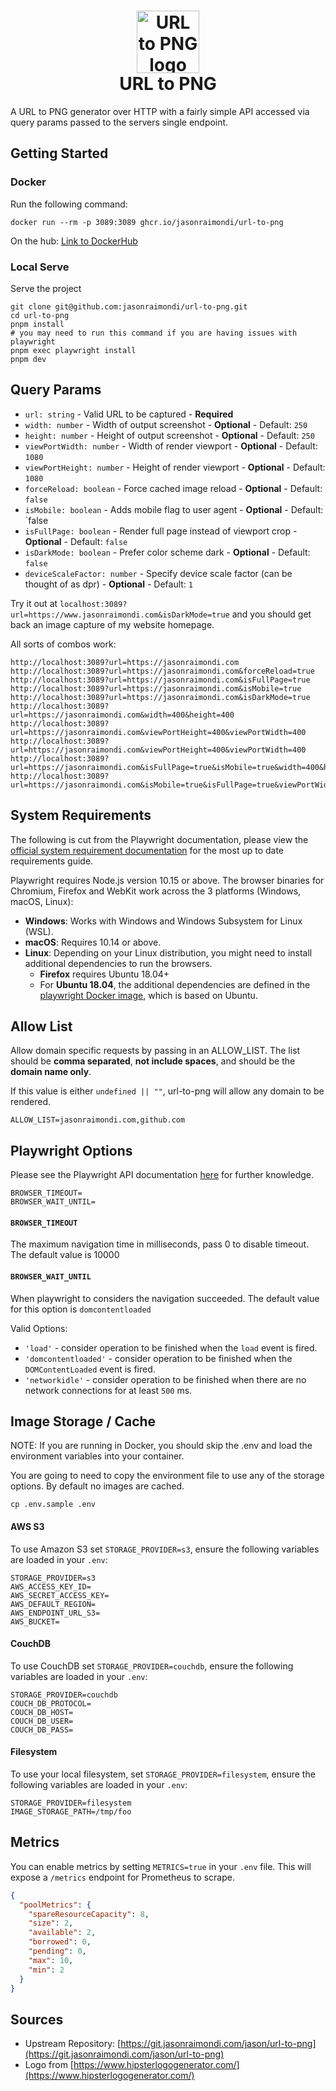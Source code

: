 <h1 align="center">
  	<img height="100" src="https://res.cloudinary.com/jmondi/image/upload/v1536798191/jasonraimondi.com/url-to-img/url-to-png-logo.png" alt="URL to PNG logo" />
  	<br /> URL to PNG
</h1>

A URL to PNG generator over HTTP with a fairly simple API accessed via query params passed to the servers single endpoint.

## Getting Started

### Docker

Run the following command:

```
docker run --rm -p 3089:3089 ghcr.io/jasonraimondi/url-to-png
```

On the hub: [Link to DockerHub](https://hub.docker.com/r/jasonraimondi/url-to-png/)

### Local Serve

Serve the project

```
git clone git@github.com:jasonraimondi/url-to-png.git
cd url-to-png
pnpm install
# you may need to run this command if you are having issues with playwright
pnpm exec playwright install
pnpm dev
```

## Query Params

- `url: string` - Valid URL to be captured - **Required**
- `width: number` - Width of output screenshot - **Optional** - Default: `250`
- `height: number` - Height of output screenshot - **Optional** - Default: `250`
- `viewPortWidth: number` - Width of render viewport - **Optional** - Default: `1080`
- `viewPortHeight: number` - Height of render viewport - **Optional** - Default: `1080`
- `forceReload: boolean` - Force cached image reload - **Optional** - Default: `false`
- `isMobile: boolean` - Adds mobile flag to user agent - **Optional** - Default: `false
- `isFullPage: boolean` - Render full page instead of viewport crop - **Optional** - Default: `false`
- `isDarkMode: boolean` - Prefer color scheme dark - **Optional** - Default: `false`
- `deviceScaleFactor: number` - Specify device scale factor (can be thought of as dpr) - **Optional** - Default: `1`

Try it out at `localhost:3089?url=https://www.jasonraimondi.com&isDarkMode=true` and you should get back an image capture of my website homepage.

All sorts of combos work:

```
http://localhost:3089?url=https://jasonraimondi.com
http://localhost:3089?url=https://jasonraimondi.com&forceReload=true
http://localhost:3089?url=https://jasonraimondi.com&isFullPage=true
http://localhost:3089?url=https://jasonraimondi.com&isMobile=true
http://localhost:3089?url=https://jasonraimondi.com&isDarkMode=true
http://localhost:3089?url=https://jasonraimondi.com&width=400&height=400
http://localhost:3089?url=https://jasonraimondi.com&viewPortHeight=400&viewPortWidth=400
http://localhost:3089?url=https://jasonraimondi.com&viewPortHeight=400&viewPortWidth=400
http://localhost:3089?url=https://jasonraimondi.com&isFullPage=true&isMobile=true&width=400&height=400&viewPortHeight=400&viewPortWidth=400
http://localhost:3089?url=https://jasonraimondi.com&isMobile=true&isFullPage=true&viewPortWidth=375&width=375&deviceScaleFactor=1
```

## System Requirements

The following is cut from the Playwright documentation, please view the [official system requirement documentation](https://playwright.dev/docs/1.3.0/intro/#system-requirements) for the most up to date requirements guide.

Playwright requires Node.js version 10.15 or above. The browser binaries for Chromium, Firefox and WebKit work across the 3 platforms (Windows, macOS, Linux):

* **Windows**: Works with Windows and Windows Subsystem for Linux (WSL).
* **macOS**: Requires 10.14 or above.
* **Linux**: Depending on your Linux distribution, you might need to install additional dependencies to run the browsers. 
  * **Firefox** requires Ubuntu 18.04+
  * For **Ubuntu 18.04**, the additional dependencies are defined in the [playwright Docker image](https://github.com/microsoft/playwright/blob/master/utils/docker/Dockerfile.bionic), which is based on Ubuntu.

## Allow List

Allow domain specific requests by passing in an ALLOW_LIST. The list should be **comma separated**, **not include spaces**, and should be the **domain name only**.

If this value is either `undefined || ""`, url-to-png will allow any domain to be rendered.

```
ALLOW_LIST=jasonraimondi.com,github.com
```

## Playwright Options

Please see the Playwright API documentation [here](https://playwright.dev/docs/api/class-page#pagegotourl-options) for further knowledge.

```
BROWSER_TIMEOUT=
BROWSER_WAIT_UNTIL=
```

#### `BROWSER_TIMEOUT`

The maximum navigation time in milliseconds, pass 0 to disable timeout. The default value is 10000

#### `BROWSER_WAIT_UNTIL`

When playwright to considers the navigation succeeded. The default value for this option is `domcontentloaded`

Valid Options:

- `'load'` - consider operation to be finished when the `load` event is fired.
- `'domcontentloaded'` - consider operation to be finished when the `DOMContentLoaded` event is fired.
- `'networkidle'` - consider operation to be finished when there are no network connections for at least `500` ms.

## Image Storage / Cache

NOTE: If you are running in Docker, you should skip the .env and load the environment variables into your container.

You are going to need to copy the environment file to use any of the storage options. By default no images are cached.

```
cp .env.sample .env
```

#### AWS S3

To use Amazon S3 set `STORAGE_PROVIDER=s3`, ensure the following variables are loaded in your `.env`:

```
STORAGE_PROVIDER=s3
AWS_ACCESS_KEY_ID=
AWS_SECRET_ACCESS_KEY=
AWS_DEFAULT_REGION=
AWS_ENDPOINT_URL_S3=
AWS_BUCKET=
```

#### CouchDB

To use CouchDB set `STORAGE_PROVIDER=couchdb`, ensure the following variables are loaded in your `.env`:

```
STORAGE_PROVIDER=couchdb
COUCH_DB_PROTOCOL=
COUCH_DB_HOST=
COUCH_DB_USER=
COUCH_DB_PASS=
```

#### Filesystem

To use your local filesystem, set `STORAGE_PROVIDER=filesystem`, ensure the following variables are loaded in your `.env`:

```
STORAGE_PROVIDER=filesystem
IMAGE_STORAGE_PATH=/tmp/foo
```

## Metrics

You can enable metrics by setting `METRICS=true` in your `.env` file. This will expose a `/metrics` endpoint for Prometheus to scrape.

```json
{
  "poolMetrics": {
    "spareResourceCapacity": 8,
    "size": 2,
    "available": 2,
    "borrowed": 0,
    "pending": 0,
    "max": 10,
    "min": 2
  }
}
```

## Sources

- Upstream Repository: [https://git.jasonraimondi.com/jason/url-to-png](https://git.jasonraimondi.com/jason/url-to-png)
- Logo from [https://www.hipsterlogogenerator.com/](https://www.hipsterlogogenerator.com/)
